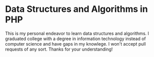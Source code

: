 # Data Structures and Algorithms in PHP

This is my personal endeavor to learn data structures and algorithms. I graduated college with a degree in information technology instead of computer science and have gaps in my knowlege. I won't accept pull requests of any sort. Thanks for your understanding!